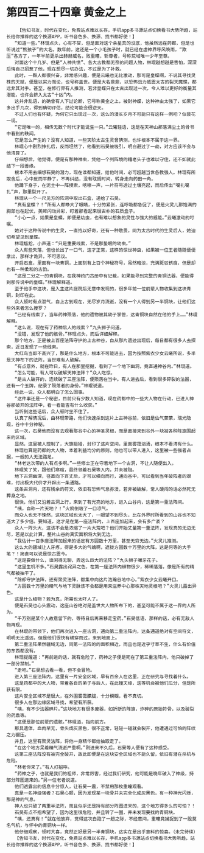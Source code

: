 # 第四百二十四章 黄金之上
        【告知书友，时代在变化，免费站点难以长存，手机app多书源站点切换看书大势所趋，站长给你推荐的这个换源APP，听书音色多、换源、找书都好使！】
       “知道一些。”林琨点头，心有不甘，但是面对这个杀星真的没底，他虽然远在药都，但是也听说过“熊孩子”的大名。数年前，这还是一个小毛孩子时，就已经在虚神界呼风唤雨，“欺压”各方了，一年半前更杀出赫赫威名，败重瞳，斩尊者，号称荒域唯一少年至尊。
       对面这个十几岁、但是“人神共愤”、各大古教都无奈的问题人物，林琨越想越是害怕，深深后悔自己招惹了他，现在想尽一切办法，不过是为了补救。
       此时，一群人都很兴奋，非常感兴趣，便是云曦也无比激动，那可是皇蝶啊，不说其寻找灵株的天赋，便是以实力而论，也号称盖世。便是大名鼎鼎，以恐怖战力威震太古的裂天魔蝶，都远非其对手。甚至，在修行界有人推测，若非皇蝶只在太古出现过一次，令人难以更好的衡量其潜能，也许会挤入太古“十凶”内。
       这并非乱语，的确曾有人下过论断，它号称黄金之上，被封神蝶，这种神虫太强了，如果它多出手几次，得到确切评估，结论可能会很逆天。
       不过人们也有怀疑，为何它只出现过一次，这么的漫长岁月不可能只有这样一例吧？似昙花一现。
       “它是唯一的，相传无数个时代才能诞生一只。”云曦轻语，这是在天神山那落满尘土的骨书中看到的轶闻。
       它是怎么产生的？没有人知道，一些天阶太古生灵曾猜测，也许根本不属于这一界。
       林琨心中剧烈挣扎后，反而坦然了，他看到石昊被吸引，明白避过了一劫，对方应该不会与他清算了。
       仔细想后，他觉得，便是有那种神虫，凭他一个列阵境的糟老头子也难以守住，还不如就此结下一段善缘。
       根本不用去细想石昊的潜力，现在谁都知道，给他时间，必可超越当世各教强人。林琨有所取舍后，心中反而平静了，不再纠结，没有耽搁时间，转身走向药田一角。
       他蹲下身子，在泥土中一阵摸索，喀嚓一声，一片符号透过土壤亮起，而后传出“噶扎噶扎”声，那里裂开了。
       林琨从一个一尺见方的阵洞中取出石盒，递给了石昊。
       “真有皇蝶？！”所有人都睁大了眼睛，十分的紧张，连呼吸都急促了，便是火灵儿那饱满的胸部也在起伏，美眸闪动异彩，盯着那看起来很古朴的石质盒子。
       “小心一点，如果是皇蝶，即便是幼虫，也有难以想象的灵性与强大的威能。”云曦激动的叮嘱。
       她对于这种传说中的生灵，一直抱以好奇，还有一种敬畏，同为太古时代的生灵后人，她迫切希望见到皇蝶。
       林琨尴尬，小声道：“只是重要线索，不是那蛰眠的幼虫。”
       众人有些失落，但也长出了一口气，这才正常，这样的惊世神虫，如果被一位王者随随便便拿出，那样才诡异，不可思议。
       开启石盒，里面有一块青铜，上面刻有上百个神秘符号，虽然暗淡，充满斑驳锈痕，但是却也有一种柔和的古韵。
       “这是二分之一的青铜块，在我神药门古册中有记载，如果能寻到完整的青铜法器，便能得到那传说中的皇蝶。”林琨解释道。
       至于他手中这块，是入主这片庭院后无意中发现的，很多年前一位前辈人物收集到这块青铜，封印在此。
       众人顿时有点泄气，自上古到现在，无尽岁月流逝，没有一个人得到另一半铜块，让他们这些外来者怎么搜罗？
       “已经有线索了，当年药神殒落，他的遗物被其幼子掌管，这青铜块自然在他的手上……”林琨解释。
       “这么说，现在有了药神后人的线索？”九头狮子问道。
       “没错，发现了他的骸骨。”林琨点头，而后详细解释。
       那个地方，正是被上百座法阵守护的上古神谷，自从那片遗迹出现后，每日都有很多人去探索，近日发现了一些线索。
       大红鸟当即不高兴了，那是什么地方，根本不可能进去，因为按照紫衣少女云曦所说，多半是天神布下的法阵，当世难有人破解。
       “有点意外，就在昨日，有人在那里挖掘，看到了一个地下幽洞，竟直通神谷内。”林琨道。
       “怎么可能，有人可以破解天神法阵？”众人吃惊。
       “是古人破开的，连续破了三座法阵，便殒落在当中。有人进去后，看到很多碎裂的法器，还有一个玉牌，纪录了陨落者的身份。”林琨说道。
       经此一说，众人都明白了怎么回事。
       “这件事还是一个秘密，目前只有少数人知道，现在药都中的一些大人物在行动，已进入神谷那破开的法阵中，看一看能否有什么收获。”
       当听到这些话后，众人顿时坐不住了。
       认真了解情况后，由林琨带路，他们快速杀到这片上古神谷前，依旧是仙气蒙蒙，瑞光隐现，谷中十分神秘。
       这一次，石昊他而没有去观看那谷中心的神圣灵根，而是直接来到谷外一块被各种阵旗围起来的区域。
       显然，这里被人控制了，大旗猎猎，封印了这片空间，里面雾霭汹涌，根本不看清有什么。
       林琨也算是药都的大人物，本着利益均分的原则，他也可以带人进入，这里被一些强者占据，一般的人无法踏足。
       “林老这次带的人有点多啊。”一些修士正在守着地下一个古洞，不让人随便出入。
       林琨笑了笑，跟他们寒暄，最终领着石昊等入内，并未被阻。
       地下古洞幽深，径直向下百丈后，才可以横向而行，通向谷中，可以看到当年破阵者的艰难，付出极大代价才开辟出一条通路。
       这条古洞内，还有残余的符文，依旧有恐怖气息弥漫，若非被破解，常人硬闯的话必然死无葬身之地。
       很快，他们又沿着古洞上行，来到了有光亮的地方，进入山谷内，这是第一重法阵间。
       “咦，自称一片天地？！”火鸦倒吸了一口凉气。
       而众人也无不悚然，这块区域也太大了，一眼望不到尽头，比在外界时所看到的山谷也不知道大了多少倍。要知道，这才是在第一座法阵内，上百座加起来，会有多广袤？
       众人一阵头大，这该不会是浓缩了一片大荒吧？他们开始丈量第一重法阵，发现真的无边无尽，若是以此计算，整片山谷的真实面积将大到无边。
       “我估计一百多座法阵加起来的话足有方圆数十万里，甚至无穷无边。”火灵儿推测。
       这么大的疆域让人牙疼，得是多大的气魄啊，遮拢方圆数十万里的大阵，这是何等的大手笔？！简直可以说是惊古震今。
       “这是要做什么，谁闲得无聊，弄这么巨大的法阵？”九头狮子嘬牙花子。
       “这里生机不多。”石昊露出诧异之色，在第一座法阵内植物很少，稀稀落落，像是所有的精气都被抽干了。
       “除却守护法阵，还有聚灵法阵，都集中向这片浩瀚谷地中心。”紫衣少女云曦开口。
       “方圆数十万里的精气与地下灵脉该不会都是用来滋养中心那株天地灵根吧？”火灵儿露出异色。
       这是什么植物？若为真，所需也太吓人了。
       便是石昊也心头震动，这座山谷绝对是盖世大人物所布下的，甚至可能不属于这一界的人所为。
       “千万别是某个人故意留下的，等待日后再来移走宝药。”石昊低语，那样的话，必有无敌人物再现。
       在林琨的带领下，他们再次进入一座古洞，通向第二重法阵内，这条通道绝对有空间符文，明明无比遥远，但是他们很快有横穿而过，来到地面上。
       第二重法阵果然疆域无边，同第一法阵的的面积相近，而且也是近乎寸草不生，什么有价值的东西都没有。
       林琨提醒道：“再前进的话，就有危险了，药神之子便是死在了第三重法阵内，他只破掉了一部分禁制。”
       “走吧。”石昊想去看一看，但不会冒险。
       进入第三座法阵内，这里有一片安全区域，早有百余人在这里，正在研究与寻找着什么。
       这是药都中的大人物，带着各自的弟子与后人，在此撞天缘，这等机会被他们瓜分，但是所获有限。
       这片安全区域不是很大，在外围雾霭朦胧，十分模糊，看不真切。
       很多人在那边缘区域寻找，希望有所获。
       “咦，有不少法器碎片。”这块地方有很多废器，如折断的阵旗，炸碎的原始符骨，以及破裂的药鼎等。
       “这便是那位前辈的遗骸。”林琨道，指向前方。
       那具遗体，血肉早无，骨头成灰黑色，很不正常，轻轻一碰就会裂开，他遭遇过可怕的阵纹之力碾压。
       并且，这里有聚灵法阵，将他一身精华都给抽取走了。
       “在这个地方呆着精气流逝严重啊。”刚进来不久后，石昊等人便有了这种感受。
       这第三座法阵没有被完全破开，故此即便是在这块安全区域也不能久留，依旧有潜在杀机与危险。
       “林老你来了。”有人打招呼。
       “药神之子，也就是我们的祖师，非常厉害，经过我们研究，他可能是晚年破入了神级，持部分阵图进来的。”另一位老者说道。
       他们透露出的信息十分惊人，让石昊一震，不禁用那枚重瞳观看。
       真是一名神级强者？石昊心颤，因为发现某一块骨并未完全化成灰黑色，有一种神光闪烁，那是神的气息。
       神人也只破了两重半法阵，而且似乎还是持有部分阵图进来的，这个地方得多么的可怕？！
       石昊有点不抱希望了，因为这里很危险，并且转了一圈，并未发现要找的青铜块。
       “咦，还真有！”就在他放弃，觉得这次白跑了一趟之际，不经意间，重瞳竟捕捉到了一股莫名气机，与怀中的青铜块一样。
       他仔细观察，顿时大喜，竟然正好是另一半青铜块，这实在是出乎意料的惊喜。（未完待续）
       【告知书友，时代在变化，免费站点难以长存，手机app多书源站点切换看书大势所趋，站长给你推荐的这个换源APP，听书音色多、换源、找书都好使！】